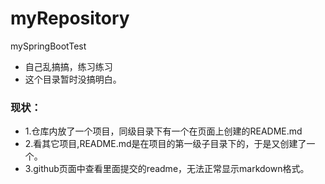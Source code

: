 # myRepository
mySpringBootTest
- 自己乱搞搞，练习练习
- 这个目录暂时没搞明白。
### 现状：
- 1.仓库内放了一个项目，同级目录下有一个在页面上创建的README.md
- 2.看其它项目,README.md是在项目的第一级子目录下的，于是又创建了一个。
- 3.github页面中查看里面提交的readme，无法正常显示markdown格式。
